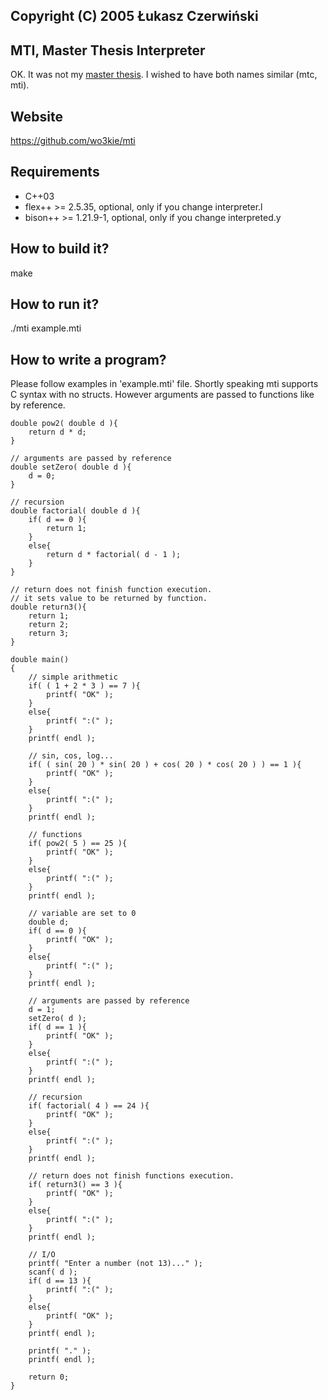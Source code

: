 ## Copyright (C) 2005 Łukasz Czerwiński

## MTI, Master Thesis Interpreter
OK. It was not my [master thesis](https://github.com/wo3kie/mtc). I wished to have both names similar (mtc, mti).

## Website
https://github.com/wo3kie/mti

## Requirements
* C++03
* flex++ >= 2.5.35, optional, only if you change interpreter.l
* bison++ >= 1.21.9-1, optional, only if you change interpreted.y
  
## How to build it?
make

## How to run it?
./mti example.mti

## How to write a program?
Please follow examples in 'example.mti' file. Shortly speaking mti supports C syntax with no structs. However arguments are passed to functions like by reference.

```{r, engine='cpp'}  
double pow2( double d ){
    return d * d;
}

// arguments are passed by reference
double setZero( double d ){
    d = 0;
}

// recursion
double factorial( double d ){
    if( d == 0 ){
        return 1;
    }
    else{
        return d * factorial( d - 1 );
    }
}

// return does not finish function execution.
// it sets value to be returned by function.
double return3(){
    return 1;
    return 2;
    return 3;
}

double main()
{
    // simple arithmetic
    if( ( 1 + 2 * 3 ) == 7 ){
        printf( "OK" );
    }
    else{
        printf( ":(" );
    }
    printf( endl );

    // sin, cos, log...
    if( ( sin( 20 ) * sin( 20 ) + cos( 20 ) * cos( 20 ) ) == 1 ){
        printf( "OK" );
    }
    else{
        printf( ":(" );
    }
    printf( endl );

    // functions
    if( pow2( 5 ) == 25 ){
        printf( "OK" );
    }
    else{
        printf( ":(" );
    }
    printf( endl );
    
    // variable are set to 0
    double d;
    if( d == 0 ){
        printf( "OK" );
    }
    else{
        printf( ":(" );
    }
    printf( endl );

    // arguments are passed by reference
    d = 1;
    setZero( d );
    if( d == 1 ){
        printf( "OK" );
    }
    else{
        printf( ":(" );
    }
    printf( endl );

    // recursion
    if( factorial( 4 ) == 24 ){
        printf( "OK" );
    }
    else{
        printf( ":(" );
    }
    printf( endl );

    // return does not finish functions execution.
    if( return3() == 3 ){
        printf( "OK" );
    }
    else{
        printf( ":(" );
    }
    printf( endl );

    // I/O
    printf( "Enter a number (not 13)..." );
    scanf( d );
    if( d == 13 ){
        printf( ":(" );
    }
    else{
        printf( "OK" );
    }
    printf( endl );
    
    printf( "." );
    printf( endl );

    return 0;
}
```

